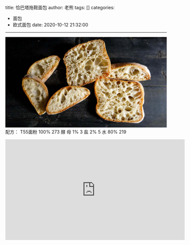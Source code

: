 title: 恰巴塔拖鞋面包
author: 老熊
tags: []
categories:
  - 面包
  - 欧式面包
date: 2020-10-12 21:32:00
---
![](/images/pasted-4.jpg)
配方：
T55面粉   100%    273
酵     母    1%       3
盐            2%      5
水            80%    219

<iframe width="560" height="315" src="https://www.youtube.com/embed/QjIvWB_jAQo" frameborder="0" allow="accelerometer; autoplay; clipboard-write; encrypted-media; gyroscope; picture-in-picture" allowfullscreen></iframe>